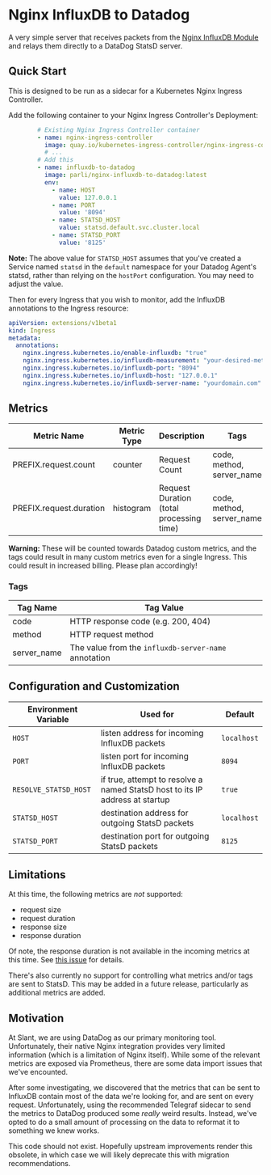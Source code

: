 # Nginx InfluxDB to Datadog

A very simple server that receives packets from the [Nginx InfluxDB Module](https://github.com/influxdata/nginx-influxdb-module) and relays them directly to a DataDog StatsD server.

## Quick Start

This is designed to be run as a sidecar for a Kubernetes Nginx Ingress Controller.

Add the following container to your Nginx Ingress Controller's Deployment:

```yaml
        # Existing Nginx Ingress Controller container
        - name: nginx-ingress-controller
          image: quay.io/kubernetes-ingress-controller/nginx-ingress-controller:latest
          # ...
        # Add this
        - name: influxdb-to-datadog
          image: parli/nginx-influxdb-to-datadog:latest
          env:
            - name: HOST
              value: 127.0.0.1
            - name: PORT
              value: '8094'
            - name: STATSD_HOST
              value: statsd.default.svc.cluster.local
            - name: STATSD_PORT
              value: '8125'
```

**Note:** The above value for `STATSD_HOST` assumes that you've created a Service named `statsd` in the `default` namespace for your Datadog Agent's statsd, rather than relying on the `hostPort` configuration.
You may need to adjust the value.

Then for every Ingress that you wish to monitor, add the InfluxDB annotations to the Ingress resource:

```yaml
apiVersion: extensions/v1beta1
kind: Ingress
metadata:
  annotations:
    nginx.ingress.kubernetes.io/enable-influxdb: "true"
    nginx.ingress.kubernetes.io/influxdb-measurement: "your-desired-metric-prefix"
    nginx.ingress.kubernetes.io/influxdb-port: "8094"
    nginx.ingress.kubernetes.io/influxdb-host: "127.0.0.1"
    nginx.ingress.kubernetes.io/influxdb-server-name: "yourdomain.com"
```

## Metrics

| Metric Name | Metric Type | Description | Tags |
| --- | --- | --- | --- |
| PREFIX.request.count | counter | Request Count | code, method, server_name |
| PREFIX.request.duration | histogram | Request Duration (total processing time) | code, method, server_name |

**Warning:** These will be counted towards Datadog custom metrics, and the tags could result in many custom metrics even for a single Ingress.
This could result in increased billing.
Please plan accordingly!

### Tags

| Tag Name | Tag Value |
| --- | --- |
| code | HTTP response code (e.g. 200, 404) |
| method | HTTP request method |
| server_name | The value from the `influxdb-server-name` annotation |

## Configuration and Customization

| Environment Variable | Used for | Default |
| --- | --- | --- |
| `HOST` | listen address for incoming InfluxDB packets | `localhost` |
| `PORT` | listen port for incoming InfluxDB packets | `8094` |
| `RESOLVE_STATSD_HOST` | if true, attempt to resolve a named StatsD host to its IP address at startup | `true` |
| `STATSD_HOST` | destination address for outgoing StatsD packets | `localhost` |
| `STATSD_PORT` | destination port for outgoing StatsD packets | `8125` |

## Limitations

At this time, the following metrics are _not_ supported:

- request size
- request duration
- response size
- response duration

Of note, the response duration is not available in the incoming metrics at this time.
See [this issue](https://github.com/influxdata/nginx-influxdb-module/issues/3) for details.

There's also currently no support for controlling what metrics and/or tags are sent to StatsD.
This may be added in a future release, particularly as additional metrics are added.

## Motivation

At Slant, we are using DataDog as our primary monitoring tool.
Unfortunately, their native Nginx integration provides very limited information (which is a limitation of Nginx itself).
While some of the relevant metrics are exposed via Prometheus, there are some data import issues that we've encounted.

After some investigating, we discovered that the metrics that can be sent to InfluxDB contain most of the data we're looking for, and are sent on every request.
Unfortunately, using the recommended Telegraf sidecar to send the metrics to DataDog produced some _really_ weird results.
Instead, we've opted to do a small amount of processing on the data to reformat it to something we knew works.

This code should not exist.
Hopefully upstream improvements render this obsolete, in which case we will likely deprecate this with migration recommendations.
